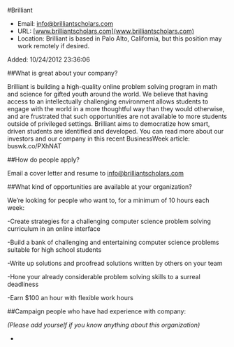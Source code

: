 
#Brilliant

* Email: [info@brilliantscholars.com](mailto:info@brilliantscholars.com)
* URL: [www.brilliantscholars.com](www.brilliantscholars.com)
* Location: Brilliant is based in Palo Alto, California, but this position may work remotely if desired.

Added: 10/24/2012 23:36:06

##What is great about your company?

Brilliant is building a high-quality online problem solving program in math and science for gifted youth around the world. We believe that having access to an intellectually challenging environment allows students to engage with the world in a more thoughtful way than they would otherwise, and are frustrated that such opportunities are not available to more students outside of privileged settings. Brilliant aims to democratize how smart, driven students are identified and developed. You can read more about our investors and our company in this recent BusinessWeek article: buswk.co/PXhNAT

##How do people apply?

Email a cover letter and resume to info@brilliantscholars.com

##What kind of opportunities are available at your organization?

We’re looking for people who want to, for a minimum of 10 hours each week:

-Create strategies for a challenging computer science problem solving curriculum in an online interface

-Build a bank of challenging and entertaining computer science problems suitable for high school students

-Write up solutions and proofread solutions written by others on your team

-Hone your already considerable problem solving skills to a surreal deadliness

-Earn $100 an hour with flexible work hours 

##Campaign people who have had experience with company:

*(Please add yourself if you know anything about this organization)*

* 


    